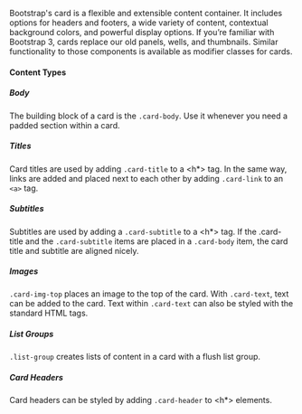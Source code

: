 Bootstrap's card is a flexible and extensible content container. It includes options for headers and footers, a wide variety of content, contextual background colors, and powerful display options. If you’re familiar with Bootstrap 3, cards replace our old panels, wells, and thumbnails. Similar functionality to those components is available as modifier classes for cards.

#### Content Types

##### Body
The building block of a card is the `.card-body`. Use it whenever you need a padded section within a card.

##### Titles
Card titles are used by adding `.card-title` to a <h*> tag. In the same way, links are added and placed next to each other by adding `.card-link` to an `<a>` tag.

##### Subtitles
Subtitles are used by adding a `.card-subtitle` to a <h*> tag. If the .card-title and the `.card-subtitle` items are placed in a `.card-body` item, the card title and subtitle are aligned nicely.

##### Images
`.card-img-top` places an image to the top of the card. With `.card-text`, text can be added to the card. Text within `.card-text` can also be styled with the standard HTML tags.

##### List Groups
`.list-group` creates lists of content in a card with a flush list group.
              
##### Card Headers
Card headers can be styled by adding `.card-header` to <h*> elements.
